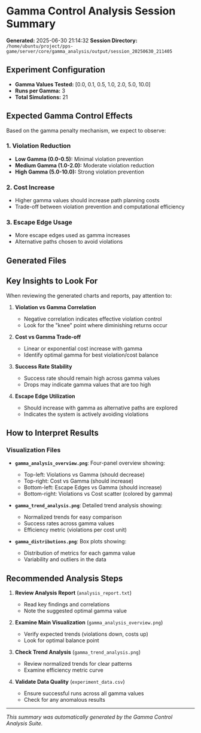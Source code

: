 # Gamma Control Analysis Session Summary

**Generated:** 2025-06-30 21:14:32
**Session Directory:** `/home/ubuntu/project/pps-game/server/core/gamma_analysis/output/session_20250630_211405`

## Experiment Configuration

- **Gamma Values Tested:** [0.0, 0.1, 0.5, 1.0, 2.0, 5.0, 10.0]
- **Runs per Gamma:** 3
- **Total Simulations:** 21

## Expected Gamma Control Effects

Based on the gamma penalty mechanism, we expect to observe:

### 1. Violation Reduction
- **Low Gamma (0.0-0.5):** Minimal violation prevention
- **Medium Gamma (1.0-2.0):** Moderate violation reduction
- **High Gamma (5.0-10.0):** Strong violation prevention

### 2. Cost Increase
- Higher gamma values should increase path planning costs
- Trade-off between violation prevention and computational efficiency

### 3. Escape Edge Usage
- More escape edges used as gamma increases
- Alternative paths chosen to avoid violations

## Generated Files

## Key Insights to Look For

When reviewing the generated charts and reports, pay attention to:

1. **Violation vs Gamma Correlation**
   - Negative correlation indicates effective violation control
   - Look for the "knee" point where diminishing returns occur

2. **Cost vs Gamma Trade-off**
   - Linear or exponential cost increase with gamma
   - Identify optimal gamma for best violation/cost balance

3. **Success Rate Stability**
   - Success rate should remain high across gamma values
   - Drops may indicate gamma values that are too high

4. **Escape Edge Utilization**
   - Should increase with gamma as alternative paths are explored
   - Indicates the system is actively avoiding violations

## How to Interpret Results

### Visualization Files

- **`gamma_analysis_overview.png`**: Four-panel overview showing:
  - Top-left: Violations vs Gamma (should decrease)
  - Top-right: Cost vs Gamma (should increase)
  - Bottom-left: Escape Edges vs Gamma (should increase)
  - Bottom-right: Violations vs Cost scatter (colored by gamma)

- **`gamma_trend_analysis.png`**: Detailed trend analysis showing:
  - Normalized trends for easy comparison
  - Success rates across gamma values
  - Efficiency metric (violations per cost unit)

- **`gamma_distributions.png`**: Box plots showing:
  - Distribution of metrics for each gamma value
  - Variability and outliers in the data

## Recommended Analysis Steps

1. **Review Analysis Report** (`analysis_report.txt`)
   - Read key findings and correlations
   - Note the suggested optimal gamma value

2. **Examine Main Visualization** (`gamma_analysis_overview.png`)
   - Verify expected trends (violations down, costs up)
   - Look for optimal balance point

3. **Check Trend Analysis** (`gamma_trend_analysis.png`)
   - Review normalized trends for clear patterns
   - Examine efficiency metric curve

4. **Validate Data Quality** (`experiment_data.csv`)
   - Ensure successful runs across all gamma values
   - Check for any anomalous results

---

*This summary was automatically generated by the Gamma Control Analysis Suite.*
